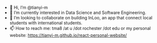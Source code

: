 - 👋 Hi, I’m @tianyi-m
- 👀 I’m currently interested in Data Science and Software Engineering.
- 💞️ I’m looking to collaborate on building InLoo, an app that connect local students with international students.
- 📫 How to reach me: tma8 /at u /dot rochester /dot edu or my personal website: https://tianyi-m.github.io/react-personal-website/

<!---
tianyi-m/tianyi-m is a ✨ special ✨ repository because its `README.md` (this file) appears on your GitHub profile.
You can click the Preview link to take a look at your changes.
--->
